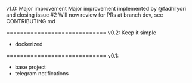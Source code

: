 v1.0: Major improvement
Major improvement implemented by @fadhilyori and closing issue #2
Will now review for PRs at branch dev, see CONTRIBUTING.md

=============================
v0.2: Keep it simple
- dockerized

=============================
v0.1: 
- base project
- telegram notifications
